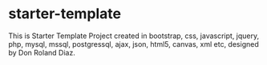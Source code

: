 # starter-template
This is Starter Template Project created in bootstrap, css, javascript, jquery, php, mysql, mssql, postgressql, ajax, json, html5, canvas, xml etc, designed by Don Roland Diaz.
